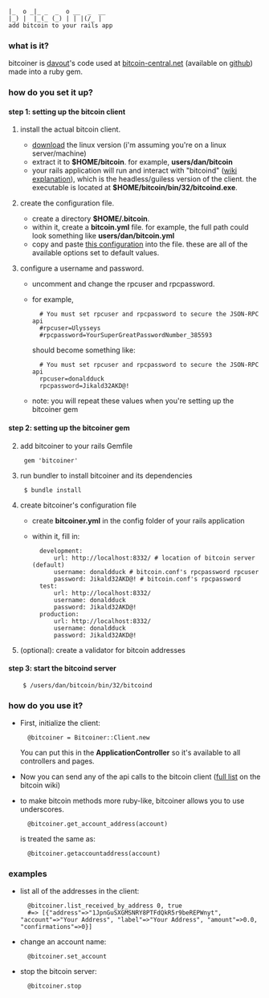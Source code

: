     |_  o _|_ _  _  o __  _  __
    |_) |  |_(_ (_) | | |(/_ | 
    add bitcoin to your rails app

### what is it? ###

bitcoiner is [davout](https://github.com/davout)'s code used at [bitcoin-central.net](https://bitcoin-central.net/) (available on [github](https://github.com/davout/bitcoin-central)) made into a ruby gem.

### how do you set it up? ###

#### step 1: setting up the bitcoin client ####

1. install the actual bitcoin client.
    - [download](http://www.bitcoin.org/) the linux version (i'm assuming you're on a linux server/machine)
    - extract it to __$HOME/bitcoin__. for example, __users/dan/bitcoin__
    - your rails application will run and interact with "bitcoind" ([wiki explanation](https://en.bitcoin.it/wiki/Bitcoind)), which is the headless/guiless version of the client. the executable is located at __$HOME/bitcoin/bin/32/bitcoind.exe__.
  
2. create the configuration file.
    - create a directory __$HOME/.bitcoin__.
    - within it, create a __bitcoin.yml__ file. for example, the full path could look something like __users/dan/bitcoin.yml__
    - copy and paste [this configuration](https://en.bitcoin.it/wiki/Running_Bitcoin#Sample_Bitcoin.conf) into the file. these are all of the available options set to default values.

3. configure a username and password.
    - uncomment and change the rpcuser and rpcpassword.
    - for example,

            # You must set rpcuser and rpcpassword to secure the JSON-RPC api
            #rpcuser=Ulysseys
            #rpcpassword=YourSuperGreatPasswordNumber_385593
    
        should become something like:
    
            # You must set rpcuser and rpcpassword to secure the JSON-RPC api
            rpcuser=donaldduck
            rpcpassword=Jikald32AKD@!
    - note: you will repeat these values when you're setting up the bitcoiner gem

#### step 2: setting up the bitcoiner gem ####

2. add bitcoiner to your rails Gemfile

        gem 'bitcoiner'
    
3. run bundler to install bitcoiner and its dependencies

        $ bundle install
    
4. create bitcoiner's configuration file
    - create __bitcoiner.yml__ in the config folder of your rails application
    - within it, fill in:
  
            development:
                url: http://localhost:8332/ # location of bitcoin server (default)
                username: donaldduck # bitcoin.conf's rpcpassword rpcuser
                password: Jikald32AKD@! # bitcoin.conf's rpcpassword
            test:
                url: http://localhost:8332/
                username: donaldduck
                password: Jikald32AKD@!
            production:
                url: http://localhost:8332/
                username: donaldduck
                password: Jikald32AKD@!

5. (optional): create a validator for bitcoin addresses

#### step 3: start the bitcoind server

        $ /users/dan/bitcoin/bin/32/bitcoind
    
### how do you use it? ###

- First, initialize the client:

        @bitcoiner = Bitcoiner::Client.new
        
    You can put this in the __ApplicationController__ so it's available to all controllers and pages.
        
- Now you can send any of the api calls to the bitcoin client ([full list](https://en.bitcoin.it/wiki/Original_Bitcoin_client/API_calls_list) on the bitcoin wiki)

- to make bitcoin methods more ruby-like, bitcoiner allows you to use underscores. 

        @bitcoiner.get_account_address(account)
    
    is treated the same as:
        
        @bitcoiner.getaccountaddress(account)

### examples ###

- list all of the addresses in the client:

        @bitcoiner.list_received_by_address 0, true
        #=> [{"address"=>"1JpnGuSXGMSNRY8PTFdQkR5r9beREPWnyt", "account"=>"Your Address", "label"=>"Your Address", "amount"=>0.0, "confirmations"=>0}]
        
- change an account name:

        @bitcoiner.set_account
        
- stop the bitcoin server:

        @bitcoiner.stop



